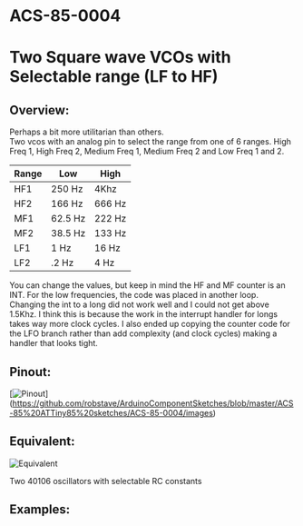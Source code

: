# ACS-85-0004
Two Square wave VCOs with Selectable range (LF to HF)
==============

## Overview:
Perhaps a bit more utilitarian than others.  
Two vcos with an analog pin to select the range from one of 6 ranges.  High Freq 1, High Freq 2, Medium Freq 1, Medium Freq 2 and Low Freq 1 and 2.


Range    | Low   | High 
--- | --- | ---
HF1  |  250 Hz  |  4Khz
HF2  |  166 Hz  |  666 Hz
MF1  |  62.5 Hz  |  222 Hz
MF2  |  38.5 Hz  |  133 Hz
LF1  |  1 Hz  | 16 Hz
LF2  |  .2 Hz  | 4 Hz

You can change the values, but keep in mind the HF and MF counter is an INT.
For the low frequencies, the code was placed in another loop.  Changing the int to a long did not work well and I could not get above 1.5Khz.  I think this is because the work in the interrupt handler for longs takes way more clock cycles.
I also ended up copying the counter code for the LFO branch rather than add complexity (and clock cycles) making a handler that looks tight.


## Pinout:
[![Pinout](https://github.com/robstave/ArduinoComponentSketches/blob/master/ACS-85%20ATTiny85%20sketches/ACS-85-0004/images/ACS-85-0004.png)] (https://github.com/robstave/ArduinoComponentSketches/blob/master/ACS-85%20ATTiny85%20sketches/ACS-85-0004/images)

## Equivalent:
![Equivalent](https://github.com/robstave/ArduinoComponentSketches/blob/master/ACS-85%20ATTiny85%20sketches/ACS-85-0004/images/ACS-85-0004-overview.png)

Two 40106 oscillators with selectable RC constants


## Examples:

 

